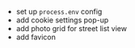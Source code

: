 - set up `process.env` config
- add cookie settings pop-up
- add photo grid for street list view
- add favicon
